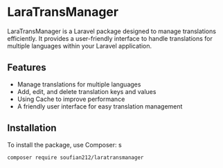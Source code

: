 # LaraTransManager

LaraTransManager is a Laravel package designed to manage translations efficiently. It provides a user-friendly interface to handle translations for multiple languages within your Laravel application.

## Features

- Manage translations for multiple languages
- Add, edit, and delete translation keys and values
- Using Cache to improve performance
- A friendly user interface for easy translation management

## Installation

To install the package, use Composer:
s
```bash
composer require soufian212/laratransmanager
```
